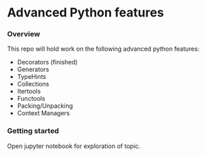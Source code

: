 # Advanced Python features

### Overview
This repo will hold work on the following advanced python features:
* Decorators (finished)
* Generators
* TypeHints
* Collections
* Itertools
* Functools
* Packing/Unpacking
* Context Managers

### Getting started
Open jupyter notebook for exploration of topic.
